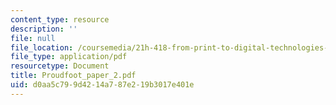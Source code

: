 ```yaml
---
content_type: resource
description: ''
file: null
file_location: /coursemedia/21h-418-from-print-to-digital-technologies-of-the-word-1450-present-fall-2005/d0aa5c799d4214a787e219b3017e401e_Proudfoot_paper_2.pdf
file_type: application/pdf
resourcetype: Document
title: Proudfoot_paper_2.pdf
uid: d0aa5c79-9d42-14a7-87e2-19b3017e401e
---
```

